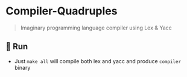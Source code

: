 # Compiler-Quadruples
> Imaginary programming language compiler using Lex & Yacc

## 🚩 Run

- Just ` make all ` will compile both lex and yacc and produce `compiler` binary
